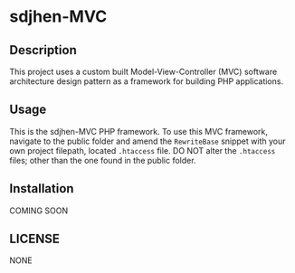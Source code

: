 # sdjhen-MVC

## Description

This project uses a custom built Model-View-Controller (MVC) software architecture design pattern as a framework for building PHP applications.

## Usage

This is the sdjhen-MVC PHP framework. To use this MVC framework, navigate to the public folder and amend the `RewriteBase` snippet with your own project filepath, located `.htaccess` file. DO NOT alter the `.htaccess` files; other than the one found in the public folder.

## Installation

COMING SOON

## LICENSE

NONE
